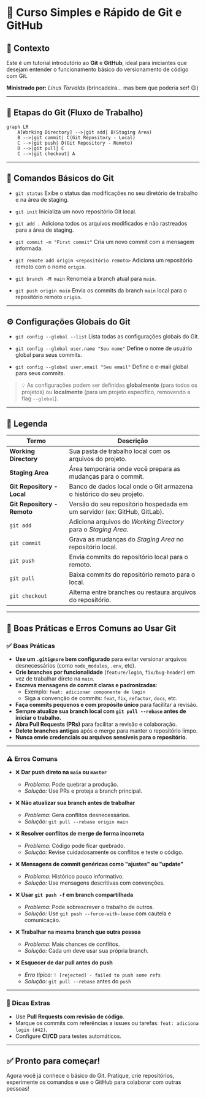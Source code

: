 # 📘 Curso Simples e Rápido de Git e GitHub

## 👋 Contexto

Este é um tutorial introdutório ao **Git** e **GitHub**, ideal para iniciantes que desejam entender o funcionamento básico do versionamento de código com Git.

**Ministrado por:** *Linus Torvalds* (brincadeira... mas bem que poderia ser! 😉)

---

## 🔄 Etapas do Git (Fluxo de Trabalho)

```mermaid
graph LR
    A[Working Directory] -->|git add| B(Staging Area)
    B -->|git commit| C(Git Repository - Local)
    C -->|git push| D(Git Repository - Remoto)
    D -->|git pull| C
    C -->|git checkout| A
```

---

## 🧰 Comandos Básicos do Git

* `git status`
  Exibe o status das modificações no seu diretório de trabalho e na área de staging.

* `git init`
  Inicializa um novo repositório Git local.

* `git add .`
  Adiciona todos os arquivos modificados e não rastreados para a área de staging.

* `git commit -m "First commit"`
  Cria um novo commit com a mensagem informada.

* `git remote add origin <repositório remoto>`
  Adiciona um repositório remoto com o nome `origin`.

* `git branch -M main`
  Renomeia a branch atual para `main`.

* `git push origin main`
  Envia os commits da branch `main` local para o repositório remoto `origin`.

---

## ⚙️ Configurações Globais do Git

* `git config --global --list`
  Lista todas as configurações globais do Git.

* `git config --global user.name "Seu nome"`
  Define o nome de usuário global para seus commits.

* `git config --global user.email "Seu email"`
  Define o e-mail global para seus commits.

> 💡 As configurações podem ser definidas **globalmente** (para todos os projetos) ou **localmente** (para um projeto específico, removendo a flag `--global`).

---

## 🧭 Legenda

| Termo                       | Descrição                                                                |
| --------------------------- | ------------------------------------------------------------------------ |
| **Working Directory**       | Sua pasta de trabalho local com os arquivos do projeto.                  |
| **Staging Area**            | Área temporária onde você prepara as mudanças para o commit.             |
| **Git Repository - Local**  | Banco de dados local onde o Git armazena o histórico do seu projeto.     |
| **Git Repository - Remoto** | Versão do seu repositório hospedada em um servidor (ex: GitHub, GitLab). |
| `git add`                   | Adiciona arquivos do *Working Directory* para o *Staging Area*.          |
| `git commit`                | Grava as mudanças do *Staging Area* no repositório local.                |
| `git push`                  | Envia commits do repositório local para o remoto.                        |
| `git pull`                  | Baixa commits do repositório remoto para o local.                        |
| `git checkout`              | Alterna entre branches ou restaura arquivos do repositório.              |

---
## 🧠 Boas Práticas e Erros Comuns ao Usar Git

### ✅ Boas Práticas

- **Use um `.gitignore` bem configurado** para evitar versionar arquivos desnecessários (como `node_modules`, `.env`, etc).
- **Crie branches por funcionalidade** (`feature/login`, `fix/bug-header`) em vez de trabalhar direto na `main`.
- **Escreva mensagens de commit claras e padronizadas**:
  - Exemplo: `feat: adicionar componente de login`
  - Siga a convenção de commits: `feat`, `fix`, `refactor`, `docs`, etc.
- **Faça commits pequenos e com propósito único** para facilitar a revisão.
- **Sempre atualize sua branch local com `git pull --rebase` antes de iniciar o trabalho.**
- **Abra Pull Requests (PRs)** para facilitar a revisão e colaboração.
- **Delete branches antigas** após o merge para manter o repositório limpo.
- **Nunca envie credenciais ou arquivos sensíveis para o repositório.**

---

### ⚠️ Erros Comuns

- ❌ **Dar push direto na `main` ou `master`**
  - *Problema:* Pode quebrar a produção.
  - *Solução:* Use PRs e proteja a branch principal.

- ❌ **Não atualizar sua branch antes de trabalhar**
  - *Problema:* Gera conflitos desnecessários.
  - *Solução:* `git pull --rebase origin main`

- ❌ **Resolver conflitos de merge de forma incorreta**
  - *Problema:* Código pode ficar quebrado.
  - *Solução:* Revise cuidadosamente os conflitos e teste o código.

- ❌ **Mensagens de commit genéricas como "ajustes" ou "update"**
  - *Problema:* Histórico pouco informativo.
  - *Solução:* Use mensagens descritivas com convenções.

- ❌ **Usar `git push -f` em branch compartilhada**
  - *Problema:* Pode sobrescrever o trabalho de outros.
  - *Solução:* Use `git push --force-with-lease` com cautela e comunicação.

- ❌ **Trabalhar na mesma branch que outra pessoa**
  - *Problema:* Mais chances de conflitos.
  - *Solução:* Cada um deve usar sua própria branch.

- ❌ **Esquecer de dar pull antes do push**
  - *Erro típico:* `! [rejected] - failed to push some refs`
  - *Solução:* `git pull --rebase` antes do `push`

---

### 🔧 Dicas Extras

- Use **Pull Requests com revisão de código**.
- Marque os commits com referências a issues ou tarefas: `feat: adiciona login (#42)`.
- Configure **CI/CD** para testes automáticos.

---

## ✅ Pronto para começar!

Agora você já conhece o básico do Git. Pratique, crie repositórios, experimente os comandos e use o GitHub para colaborar com outras pessoas!
